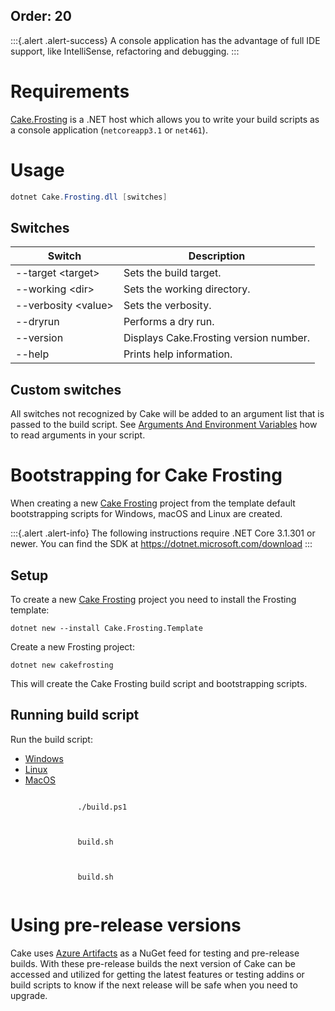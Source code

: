 Order: 20
---

:::{.alert .alert-success}
A console application has the advantage of full IDE support, like IntelliSense, refactoring and debugging.
:::

# Requirements

[Cake.Frosting](https://github.com/cake-build/frosting) is a .NET host which allows you to write your build scripts as a console application
(`netcoreapp3.1` or `net461`).

# Usage

```powershell
dotnet Cake.Frosting.dll [switches]
```

## Switches

| Switch | Description |
|--------|-------------|
| --target &lt;target&gt; | Sets the build target. |
| --working &lt;dir&gt; | Sets the working directory. |
| --verbosity &lt;value&gt; | Sets the verbosity. |
| --dryrun | Performs a dry run. |
| --version | Displays Cake.Frosting version number. |
| --help | Prints help information. |

## Custom switches

All switches not recognized by Cake will be added to an argument list that is passed to the build script.
See [Arguments And Environment Variables](../../writing-builds/args-and-environment-vars#arguments) how to read arguments in your script.

# Bootstrapping for Cake Frosting

When creating a new [Cake Frosting](https://github.com/cake-build/frosting) project from the template default bootstrapping scripts for Windows, macOS and Linux are created.

:::{.alert .alert-info}
The following instructions require .NET Core 3.1.301 or newer.
You can find the SDK at https://dotnet.microsoft.com/download
:::

## Setup

To create a new [Cake Frosting](https://github.com/cake-build/frosting) project you need to install the Frosting template:

```
dotnet new --install Cake.Frosting.Template
```

Create a new Frosting project:

```
dotnet new cakefrosting
```

This will create the Cake Frosting build script and bootstrapping scripts.

## Running build script


Run the build script:

<ul class="nav nav-tabs">
    <li class="active"><a data-toggle="tab" href="#windows">Windows</a></li>
    <li><a data-toggle="tab" href="#linux">Linux</a></li>
    <li><a data-toggle="tab" href="#macos">MacOS</a></li>
</ul>

<div class="tab-content">
    <div id="windows" class="tab-pane fade in active">
        <p>
            <code class="language-powershell hljs">
               ./build.ps1
            </code>
        </p>
    </div>
    <div id="linux" class="tab-pane fade">
        <p>
            <code class="language-bash hljs">
               build.sh
            </code>
        </p>
    </div>
    <div id="macos" class="tab-pane fade">
        <p>
            <code class="language-bash hljs">
               build.sh
            </code>
        </p>
    </div>
</div>

# Using pre-release versions

Cake uses [Azure Artifacts](https://dev.azure.com/cake-build/Cake/_packaging?_a=package&feed=cake&package=Cake.Frosting&protocolType=NuGet) as a NuGet feed for testing and pre-release builds.
With these pre-release builds the next version of Cake can be accessed and utilized for getting the latest features or testing addins or build scripts to know if the next release will be safe when you need to upgrade.
